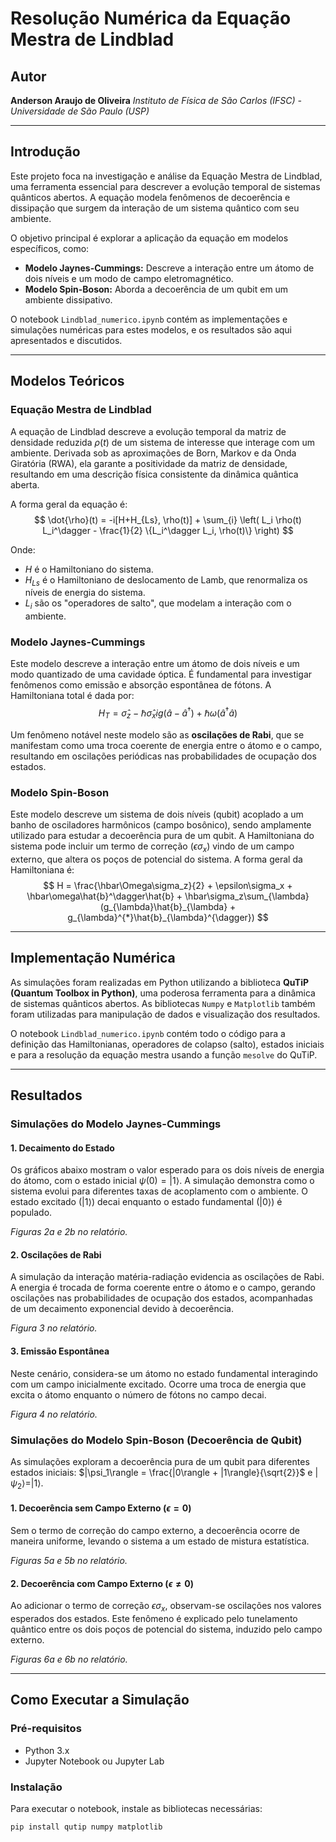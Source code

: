 # Resolução Numérica da Equação Mestra de Lindblad

## Autor
**Anderson Araujo de Oliveira**
*Instituto de Física de São Carlos (IFSC) - Universidade de São Paulo (USP)*

---

## Introdução

Este projeto foca na investigação e análise da Equação Mestra de Lindblad, uma ferramenta essencial para descrever a evolução temporal de sistemas quânticos abertos. A equação modela fenômenos de decoerência e dissipação que surgem da interação de um sistema quântico com seu ambiente.

O objetivo principal é explorar a aplicação da equação em modelos específicos, como:
* **Modelo Jaynes-Cummings:** Descreve a interação entre um átomo de dois níveis e um modo de campo eletromagnético.
* **Modelo Spin-Boson:** Aborda a decoerência de um qubit em um ambiente dissipativo.

O notebook `Lindblad_numerico.ipynb` contém as implementações e simulações numéricas para estes modelos, e os resultados são aqui apresentados e discutidos.

---

## Modelos Teóricos

### Equação Mestra de Lindblad

A equação de Lindblad descreve a evolução temporal da matriz de densidade reduzida $\rho(t)$ de um sistema de interesse que interage com um ambiente. Derivada sob as aproximações de Born, Markov e da Onda Giratória (RWA), ela garante a positividade da matriz de densidade, resultando em uma descrição física consistente da dinâmica quântica aberta.

A forma geral da equação é:
$$
\dot{\rho}(t) = -i[H+H_{Ls}, \rho(t)] + \sum_{i} \left( L_i \rho(t) L_i^\dagger - \frac{1}{2} \{L_i^\dagger L_i, \rho(t)\} \right)
$$

Onde:
- $H$ é o Hamiltoniano do sistema.
- $H_{Ls}$ é o Hamiltoniano de deslocamento de Lamb, que renormaliza os níveis de energia do sistema.
- $L_i$ são os "operadores de salto", que modelam a interação com o ambiente.

### Modelo Jaynes-Cummings

Este modelo descreve a interação entre um átomo de dois níveis e um modo quantizado de uma cavidade óptica. É fundamental para investigar fenômenos como emissão e absorção espontânea de fótons. A Hamiltoniana total é dada por:
$$
H_T = \hat{\sigma}_z - \hbar \hat{\sigma}_x ig(\hat{a} - \hat{a}^\dagger) + \hbar\omega(\hat{a}^\dagger\hat{a})
$$

Um fenômeno notável neste modelo são as **oscilações de Rabi**, que se manifestam como uma troca coerente de energia entre o átomo e o campo, resultando em oscilações periódicas nas probabilidades de ocupação dos estados.

### Modelo Spin-Boson

Este modelo descreve um sistema de dois níveis (qubit) acoplado a um banho de osciladores harmônicos (campo bosônico), sendo amplamente utilizado para estudar a decoerência pura de um qubit. A Hamiltoniana do sistema pode incluir um termo de correção ($\epsilon\sigma_x$) vindo de um campo externo, que altera os poços de potencial do sistema. A forma geral da Hamiltoniana é:
$$
H = \frac{\hbar\Omega\sigma_z}{2} + \epsilon\sigma_x + \hbar\omega\hat{b}^\dagger\hat{b} + \hbar\sigma_z\sum_{\lambda}(g_{\lambda}\hat{b}_{\lambda} + g_{\lambda}^{*}\hat{b}_{\lambda}^{\dagger})
$$

---

## Implementação Numérica

As simulações foram realizadas em Python utilizando a biblioteca **QuTiP (Quantum Toolbox in Python)**, uma poderosa ferramenta para a dinâmica de sistemas quânticos abertos. As bibliotecas `Numpy` e `Matplotlib` também foram utilizadas para manipulação de dados e visualização dos resultados.

O notebook `Lindblad_numerico.ipynb` contém todo o código para a definição das Hamiltonianas, operadores de colapso (salto), estados iniciais e para a resolução da equação mestra usando a função `mesolve` do QuTiP.

---

## Resultados

### Simulações do Modelo Jaynes-Cummings

#### 1. Decaimento do Estado
Os gráficos abaixo mostram o valor esperado para os dois níveis de energia do átomo, com o estado inicial $\psi(0) = |1\rangle$. A simulação demonstra como o sistema evolui para diferentes taxas de acoplamento com o ambiente. O estado excitado ($|1\rangle$) decai enquanto o estado fundamental ($|0\rangle$) é populado.

*Figuras 2a e 2b no relatório.*

#### 2. Oscilações de Rabi
A simulação da interação matéria-radiação evidencia as oscilações de Rabi. A energia é trocada de forma coerente entre o átomo e o campo, gerando oscilações nas probabilidades de ocupação dos estados, acompanhadas de um decaimento exponencial devido à decoerência.

*Figura 3 no relatório.*

#### 3. Emissão Espontânea
Neste cenário, considera-se um átomo no estado fundamental interagindo com um campo inicialmente excitado. Ocorre uma troca de energia que excita o átomo enquanto o número de fótons no campo decai.

*Figura 4 no relatório.*

### Simulações do Modelo Spin-Boson (Decoerência de Qubit)

As simulações exploram a decoerência pura de um qubit para diferentes estados iniciais: $|\psi_1\rangle = \frac{|0\rangle + |1\rangle}{\sqrt{2}}$ e $|\psi_2\rangle = |1\rangle$.

#### 1. Decoerência sem Campo Externo ($\epsilon=0$)
Sem o termo de correção do campo externo, a decoerência ocorre de maneira uniforme, levando o sistema a um estado de mistura estatística.

*Figuras 5a e 5b no relatório.*

#### 2. Decoerência com Campo Externo ($\epsilon \neq 0$)
Ao adicionar o termo de correção $\epsilon\sigma_x$, observam-se oscilações nos valores esperados dos estados. Este fenômeno é explicado pelo tunelamento quântico entre os dois poços de potencial do sistema, induzido pelo campo externo.

*Figuras 6a e 6b no relatório.*

---

## Como Executar a Simulação

### Pré-requisitos
- Python 3.x
- Jupyter Notebook ou Jupyter Lab

### Instalação
Para executar o notebook, instale as bibliotecas necessárias:
```bash
pip install qutip numpy matplotlib

